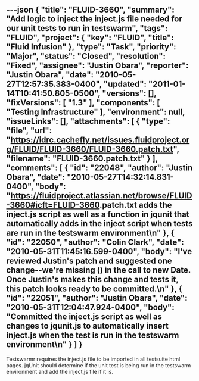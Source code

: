 ---json
{
  "title": "FLUID-3660",
  "summary": "Add logic to inject the inject.js file needed for our unit tests to run in  testswarm",
  "tags": "FLUID",
  "project": {
    "key": "FLUID",
    "title": "Fluid Infusion"
  },
  "type": "Task",
  "priority": "Major",
  "status": "Closed",
  "resolution": "Fixed",
  "assignee": "Justin Obara",
  "reporter": "Justin Obara",
  "date": "2010-05-27T12:57:35.383-0400",
  "updated": "2011-01-14T10:41:50.805-0500",
  "versions": [],
  "fixVersions": [
    "1.3"
  ],
  "components": [
    "Testing Infrastructure"
  ],
  "environment": null,
  "issueLinks": [],
  "attachments": [
    {
      "type": "file",
      "url": "https://idrc.cachefly.net/issues.fluidproject.org/FLUID/FLUID-3660/FLUID-3660.patch.txt",
      "filename": "FLUID-3660.patch.txt"
    }
  ],
  "comments": [
    {
      "id": "22048",
      "author": "Justin Obara",
      "date": "2010-05-27T14:32:14.831-0400",
      "body": "<https://fluidproject.atlassian.net/browse/FLUID-3660#icft=FLUID-3660>.patch.txt adds the inject.js script as well as a function in jqunit that automatically adds in the inject script when tests are run in the testswarm environment\n"
    },
    {
      "id": "22050",
      "author": "Colin Clark",
      "date": "2010-05-31T11:45:16.599-0400",
      "body": "I've reviewed Justin's patch and suggested one change--we're missing () in the call to new Date. Once Justin's makes this change and tests it, this patch looks ready to be committed.\n"
    },
    {
      "id": "22051",
      "author": "Justin Obara",
      "date": "2010-05-31T12:04:47.924-0400",
      "body": "Committed the inject.js script as well as changes to jqunit.js to automatically insert inject.js when the test is run in the testswarm environment\n"
    }
  ]
}
---
Testswarmr requires the inject.js file to be imported in all testsuite html pages. jqUnit should determine if the unit test is being run in the testswarm environment and add the inject.js file if it is.

        